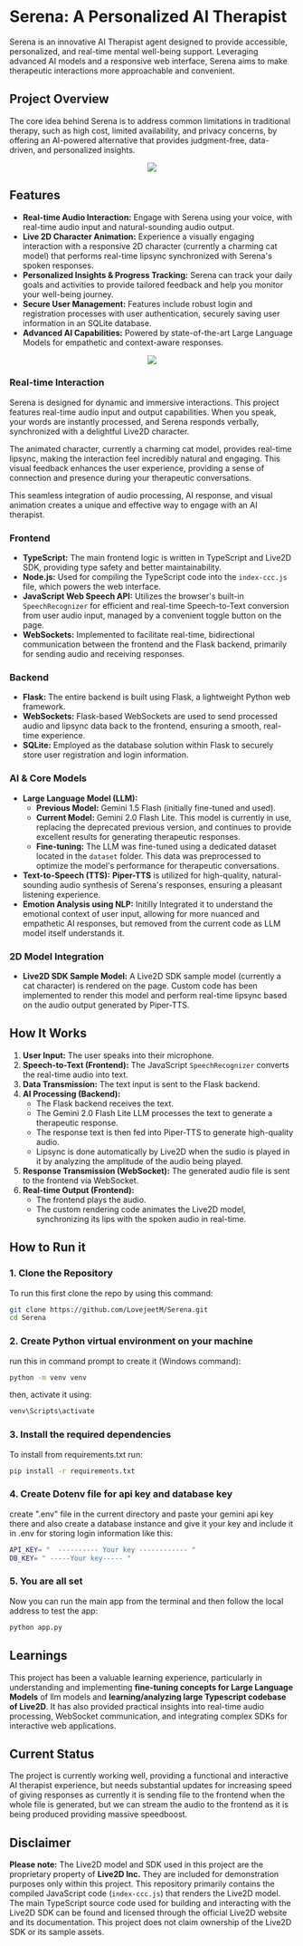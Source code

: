 # Serena: A Personalized AI Therapist

Serena is an innovative AI Therapist agent designed to provide accessible, personalized, and real-time mental well-being support. Leveraging advanced AI models and a responsive web interface, Serena aims to make therapeutic interactions more approachable and convenient.

## Project Overview

The core idea behind Serena is to address common limitations in traditional therapy, such as high cost, limited availability, and privacy concerns, by offering an AI-powered alternative that provides judgment-free, data-driven, and personalized insights.


<div align="center">
  <img src="sample/serena.jpg">
</div>

## Features

*   **Real-time Audio Interaction:** Engage with Serena using your voice, with real-time audio input and natural-sounding audio output.
*   **Live 2D Character Animation:** Experience a visually engaging interaction with a responsive 2D character (currently a charming cat model) that performs real-time lipsync synchronized with Serena's spoken responses.
*   **Personalized Insights & Progress Tracking:** Serena can track your daily goals and activities to provide tailored feedback and help you monitor your well-being journey.
*   **Secure User Management:** Features include robust login and registration processes with user authentication, securely saving user information in an SQLite database.
*   **Advanced AI Capabilities:** Powered by state-of-the-art Large Language Models for empathetic and context-aware responses.

<div align="center">
  <img src="sample/2.gif">
</div>

### Real-time Interaction

Serena is designed for dynamic and immersive interactions. This project features real-time audio input and output capabilities. When you speak, your words are instantly processed, and Serena responds verbally, synchronized with a delightful Live2D character.

The animated character, currently a charming cat model, provides real-time lipsync, making the interaction feel incredibly natural and engaging. This visual feedback enhances the user experience, providing a sense of connection and presence during your therapeutic conversations.

This seamless integration of audio processing, AI response, and visual animation creates a unique and effective way to engage with an AI therapist.

### Frontend

*   **TypeScript:** The main frontend logic is written in TypeScript and Live2D SDK, providing type safety and better maintainability.
*   **Node.js:** Used for compiling the TypeScript code into the `index-ccc.js` file, which powers the web interface.
*   **JavaScript Web Speech API:** Utilizes the browser's built-in `SpeechRecognizer` for efficient and real-time Speech-to-Text conversion from user audio input, managed by a convenient toggle button on the page.
*   **WebSockets:** Implemented to facilitate real-time, bidirectional communication between the frontend and the Flask backend, primarily for sending audio and receiving responses.

### Backend

*   **Flask:** The entire backend is built using Flask, a lightweight Python web framework.
*   **WebSockets:** Flask-based WebSockets are used to send processed audio and lipsync data back to the frontend, ensuring a smooth, real-time experience.
*   **SQLite:** Employed as the database solution within Flask to securely store user registration and login information.

### AI & Core Models

*   **Large Language Model (LLM):**
    *   **Previous Model:** Gemini 1.5 Flash (initially fine-tuned and used).
    *   **Current Model:** Gemini 2.0 Flash Lite. This model is currently in use, replacing the deprecated previous version, and continues to provide excellent results for generating therapeutic responses.
    *   **Fine-tuning:** The LLM was fine-tuned using a dedicated dataset located in the `dataset` folder. This data was preprocessed to optimize the model's performance for therapeutic conversations.
*   **Text-to-Speech (TTS):** **Piper-TTS** is utilized for high-quality, natural-sounding audio synthesis of Serena's responses, ensuring a pleasant listening experience.
*   **Emotion Analysis using NLP:** Initilly Integrated it to understand the emotional context of user input, allowing for more nuanced and empathetic AI responses, but removed from the current code as LLM model itself understands it.

### 2D Model Integration

*   **Live2D SDK Sample Model:** A Live2D SDK sample model (currently a cat character) is rendered on the page. Custom code has been implemented to render this model and perform real-time lipsync based on the audio output generated by Piper-TTS.

## How It Works

1.  **User Input:** The user speaks into their microphone.
2.  **Speech-to-Text (Frontend):** The JavaScript `SpeechRecognizer` converts the real-time audio into text.
3.  **Data Transmission:** The text input is sent to the Flask backend.
4.  **AI Processing (Backend):**
    *   The Flask backend receives the text.
    *   The Gemini 2.0 Flash Lite LLM processes the text to generate a therapeutic response.
    *   The response text is then fed into Piper-TTS to generate high-quality audio.
    *   Lipsync is done automatically by Live2D when the sudio is played in it by analyzing the amplitude of the audio being played.
5.  **Response Transmission (WebSocket):** The generated audio file is sent to the frontend via WebSocket.
6.  **Real-time Output (Frontend):**
    *   The frontend plays the audio.
    *   The custom rendering code animates the Live2D model, synchronizing its lips with the spoken audio in real-time.

## How to Run it

### 1. Clone the Repository

To run this first clone the repo by using this command:

```bash
git clone https://github.com/LovejeetM/Serena.git 
cd Serena
```

### 2. Create Python virtual environment on your machine

run this in command prompt to create it (Windows command):
```bash
python -m venv venv
```
then, activate it using:
```bash
venv\Scripts\activate
```

### 3. Install the required dependencies

To install from requirements.txt run:
```bash
pip install -r requirements.txt
```

### 4. Create Dotenv file for api key and database key

create ".env" file in the current directory and paste your gemini api key there and also create a database instance and give it your key and include it in .env for storing login information like this:

```bash
API_KEY= "  ---------- Your key ------------ "
DB_KEY= " -----Your key----- "
```

### 5. You are all set

Now you can run the main app from the terminal and then follow the local address to test the app:

```bash
python app.py
```

## Learnings

This project has been a valuable learning experience, particularly in understanding and implementing **fine-tuning concepts for Large Language Models** of llm models and **learning/analyzing large Typescript codebase of Live2D**. It has also provided practical insights into real-time audio processing, WebSocket communication, and integrating complex SDKs for interactive web applications.

## Current Status

The project is currently working well, providing a functional and interactive AI therapist experience, but needs substantial updates for increasing speed of giving responses as currently it is sending file to the frontend when the whole file is generated, but we can stream the audio to the frontend as it is being produced providing massive speedboost.


## Disclaimer

**Please note:** The Live2D model and SDK used in this project are the proprietary property of **Live2D Inc.** They are included for demonstration purposes only within this project. This repository primarily contains the compiled JavaScript code (`index-ccc.js`) that renders the Live2D model. The main TypeScript source code used for building and interacting with the Live2D SDK can be found and licensed through the official Live2D website and its documentation. This project does not claim ownership of the Live2D SDK or its sample assets.
